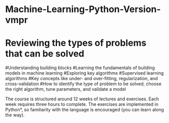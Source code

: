 # Machine-Learning-Python-Version-vmpr

# Reviewing the types of problems that can be solved 
#Understanding building blocks 
#Learning the fundamentals of building models in machine learning 
#Exploring key algorithms
#Supervised learning algorithms
#Key concepts like under- and over-fitting, regularization, and cross-validation
#How to identify the type of problem to be solved, choose the right algorithm, tune parameters, and validate a model

The course is structured around 12 weeks of lectures and exercises. Each week requires three hours to complete. The exercises are implemented in Python*, so familiarity with the language is encouraged (you can learn along the way).
